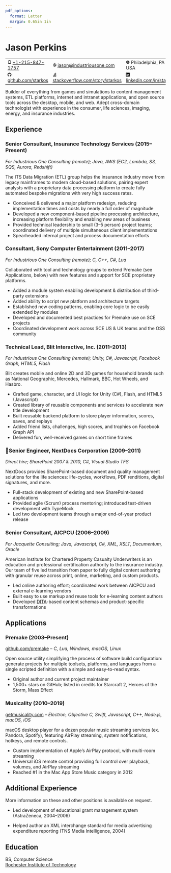 ```yaml
---
pdf_options:
  format: Letter
  margin: 0.65in 1in
---
```


# Jason Perkins

<table>
  <tr>
    <td style="border:none">
      <img src="./img/phone.svg" width="12" height="12"/>
      <a href="tel:+1-215-847-1757">+1-215-847-1757</a>
    </td>
    <td style="border:none">
      <img src="./img/email.svg" width="12" height="12"/>
      <a href="mailto:jason@industriousone.com">jason@industriousone.com</a>
    </td>
    <td style="border:none">
      <img src="./img/globe.svg" width="12" height="12"/>
      Philadelphia, PA USA
    </td>
  </tr>
  <tr>
    <td style="border:none">
      <img src="./img/github.svg" width="12" height="12"/>
      <a href="https://github.com/starkos">github.com/starkos</a>
    </td>
    <td style="border:none">
      <img src="./img/stackoverflow.svg" width="12" height="12"/>
      <a href="https://stackoverflow.com/story/starkos">stackoverflow.com/story/starkos</a>
    </td>
    <td style="border:none">
      <img src="./img/linkedin.svg" width="12" height="12"/>
      <a href="https://www.linkedin.com/in/starkos">linkedin.com/in/starkos</a>
    </td>
  </tr>
</table>

Builder of everything from games and simulations to content management systems, ETL platforms, internet and intranet applications, and open source tools across the desktop, mobile, and web. Adept cross-domain technologist with experience in the consumer, life sciences, imaging, energy, and insurance industries.

## Experience

### Senior Consultant, Insurance Technology Services (2015&ndash;Present)
_For Industrious One Consulting (remote); Java, AWS (EC2, Lambda, S3, SQS, Aurora, Redshift)_

The ITS Data Migration (ETL) group helps the insurance industry move from legacy mainframes to modern cloud-based solutions, pairing expert analysts with a proprietary data processing platform to create fully automated bespoke migrations with very high success rates.

- Conceived & delivered a major platform redesign, reducing implementation times and costs by nearly a full order of magnitude
- Developed a new component-based pipeline processing architecture, increasing platform flexibility and enabling new areas of business
- Provided technical leadership to small (3&ndash;5 person) project teams; coordinated delivery of multiple simultaneous client implementations
- Spearheaded internal project and process documentation efforts

### Consultant, Sony Computer Entertainment (2011&ndash;2017)
_For Industrious One Consulting (remote); C, C++, C#, Lua_

Collaborated with tool and technology groups to extend Premake (see Applications, below) with new features and support for SCE proprietary platforms.

- Added a module system enabling development & distribution of third-party extensions
- Added ability to script new platform and architecture targets
- Established new coding patterns, enabling core logic to be easily extended by modules
- Developed and documented best practices for Premake use on SCE projects
- Coordinated development work across SCE US & UK teams and the OSS community

### Technical Lead, Blit Interactive, Inc. (2011&ndash;2013)
_For Industrious One Consulting (remote); Unity, C#, Javascript, Facebook Graph, HTML5, Flash_

Blit creates mobile and online 2D and 3D games for household brands such as National Geographic, Mercedes, Hallmark, BBC, Hot Wheels, and Hasbro.

- Crafted game, character, and UI logic for Unity (C#), Flash, and HTML5 (Javascript)
- Created library of reusable components and services to accelerate new title development
- Built reusable backend platform to store player information, scores, saves, and replays
- Added friend lists, challenges, high scores, and trophies on Facebook Graph API
- Delivered fun, well-received games on short time frames

<div style="page-break-after: always"></div>

### Senior Engineer, NextDocs Corporation (2009&ndash;2011)
_Direct hire; SharePoint 2007 & 2010, C#, Visual Studio TFS_

NextDocs provides SharePoint-based document and quality management solutions for the life sciences: life-cycles, workflows, PDF renditions, digital signatures, and more.

- Full-stack development of existing and new SharePoint-based applications
- Provided agile (Scrum) process mentoring; introduced test-driven development with TypeMock
- Led two development teams through a major end-of-year product release

### Senior Consultant, AICPCU (2006&ndash;2009)
_For Jacquette Consulting; Java, Javascript, C#, XML, XSLT, Documentum, Oracle_

American Institute for Chartered Property Casualty Underwriters is an education and professional certification authority to the insurance industry.  Our team of five led transition from paper to fully digital content authoring with granular reuse across print, online, marketing, and custom products.

- Led online authoring effort; coordinated work between AICPCU and external e-learning vendors
- Built easy to use markup and reuse tools for e-learning content authors
- Developed [DITA][dita]-based content schemas and product-specific transformations

## Applications

### Premake (2003&ndash;Present)
[github.com/premake][pr] &ndash; _C, Lua, Windows, macOS, Linux_

Open source utility simplifying the process of software build configuration: generate projects for multiple toolsets, platforms, and languages from a single scripted definition with a simple and easy-to-read syntax.

- Original author and current project maintainer
- 1,500+ stars on GitHub; listed in credits for Starcraft 2, Heroes of the Storm, Mass Effect

### Musicality (2010&ndash;2019)
[getmusicality.com][mu] &ndash; _Electron, Objective C, Swift, Javascript, C++, Node.js, macOS, iOS_

macOS desktop player for a dozen popular music streaming services (ex. Pandora, Spotify), featuring AirPlay streaming, system notifications, hotkeys, and remote controls.

- Custom implementation of Apple’s AirPlay protocol, with multi-room streaming
- Universal iOS remote control providing full control over playback, volumes, and AirPlay streaming
- Reached #1 in the Mac App Store Music category in 2012

## Additional Experience

More information on these and other positions is available on request.

- Led development of educational grant management system (AstraZeneca, 2004&ndash;2006)

- Helped author an XML interchange standard for media advertising expenditure reporting (TNS Media Intelligence, 2004)

## Education

BS, Computer Science<br/>
[Rochester Institute of Technology][rit]


[cef]: https://bitbucket.org/chromiumembedded/cef/wiki/Home
[dita]: https://en.wikipedia.org/wiki/Darwin_Information_Typing_Architecture
[mu]: https://getmusicality.com
[pr]: https://github.com/premake/premake-core
[rit]: https://www.rit.edu

